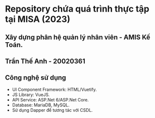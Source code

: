 # Repository chứa quá trình thực tập tại MISA (2023)

## Xây dựng phân hệ quản lý nhân viên - AMIS Kế Toán.

## Trần Thế Anh - 20020361

## Công nghệ sử dụng

- UI Component Framework: HTML/Vuetify.
- JS Library: VueJS.
- API Service: ASP.Net 6/ASP.Net Core.
- Database: MariaDB, MySQL.
- Sử dụng Dapper để tương tác với CSDL.
